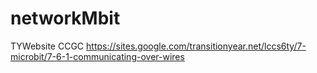 # networkMbit

TYWebsite CCGC https://sites.google.com/transitionyear.net/lccs6ty/7-microbit/7-6-1-communicating-over-wires 
